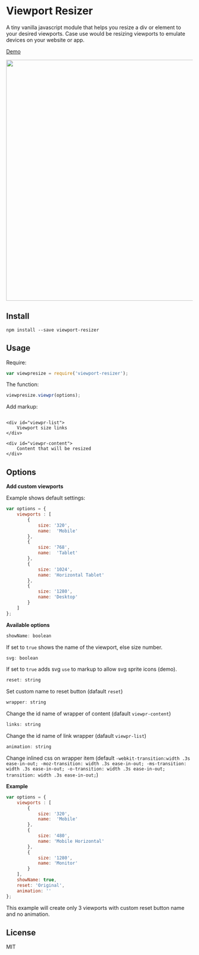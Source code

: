 # Viewport Resizer

A tiny vanilla javascript module that helps you resize a div or element to your desired viewports. Case use would be resizing viewports to emulate devices on your website or app.

<a href="http://nerijusgood.github.io/viewport-resizer/demo">Demo</a>

<p align="center">
  <img src="http://nerijusgood.github.io/viewport-resizer/demo/img/preview.gif" width="650">
</p>

## Install

```shell
npm install --save viewport-resizer
```

## Usage

Require:
```javascript
var viewpresize = require('viewport-resizer');

```

The function:
```javascript
viewpresize.viewpr(options);

```

Add markup:
```markup

<div id="viewpr-list">
	Viewport size links
</div>

<div id="viewpr-content">
	Content that will be resized
</div>

```

## Options

**Add custom viewports**

Example shows default settings:
```javascript
var options = {
	viewports : [
		{
			size: '320',
			name:  'Mobile'
		},
		{
			size: '768',
			name:  'Tablet'
		},
		{
			size: '1024',
			name: 'Horizontal Tablet'
		},
		{
			size: '1280',
			name: 'Desktop'
		}
	]
};
```

**Available options**

```javascript
showName: boolean
```
If set to `true` shows the name of the viewport, else size number.

```javascript
svg: boolean
```
If set to `true` adds svg `use` to markup to allow svg sprite icons (demo).

```javascript
reset: string
```
Set custom name to reset button (dafault `reset`)

```javascript
wrapper: string
```
Change the id name of wrapper of content (dafault `viewpr-content`)

```javascript
links: string
```
Change the id name of link wrapper (dafault `viewpr-list`)

```javascript
animation: string
```
Change inlined css on wrapper item (default `-webkit-transition:width .3s ease-in-out; -moz-transition: width .3s ease-in-out; -ms-transition: width .3s ease-in-out; -o-transition: width .3s ease-in-out; transition: width .3s ease-in-out;`)


**Example**

```javascript
var options = {
	viewports : [
		{
			size: '320',
			name:  'Mobile'
		},
		{
			size: '480',
			name: 'Mobile Horizontal'
		},
		{
			size: '1280',
			name: 'Monitor'
		}
	],
	showName: true,
	reset: 'Original',
	animation: ''
};
```

This example will create only 3 viewports with custom reset button name and no animation.

## License
MIT

